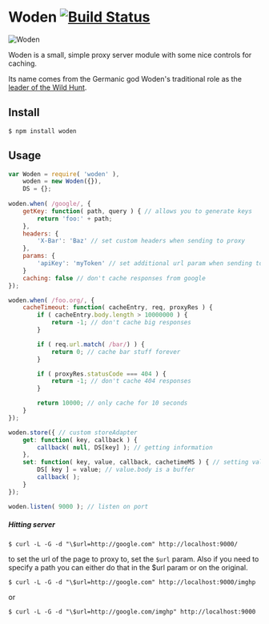 # Woden [![Build Status](https://travis-ci.org/honeinc/woden.svg?branch=master)](https://travis-ci.org/honeinc/woden)

![Woden](https://cloud.githubusercontent.com/assets/273857/5469053/e6c140a2-858b-11e4-97b1-ee4c1a39d352.png)

Woden is a small, simple proxy server module with some nice controls for caching.

Its name comes from the Germanic god Woden's traditional role as the [leader of the Wild Hunt](http://en.wikipedia.org/wiki/W%C5%8Dden#Medieval_and_early_modern_folklore).

## Install 

    $ npm install woden
    
## Usage

```javascript
var Woden = require( 'woden' ),
    woden = new Woden({}),
    DS = {};
    
woden.when( /google/, {
    getKey: function( path, query ) { // allows you to generate keys
        return 'foo:' + path; 
    },
    headers: {
        'X-Bar': 'Baz' // set custom headers when sending to proxy
    },
    params: {
        'apiKey': 'myToken' // set additional url param when sending to proxy
    }
    caching: false // don't cache responses from google
});

woden.when( /foo.org/, {
    cacheTimeout: function( cacheEntry, req, proxyRes ) {
        if ( cacheEntry.body.length > 10000000 ) {
            return -1; // don't cache big responses
        }

        if ( req.url.match( /bar/) ) {
            return 0; // cache bar stuff forever
        }

        if ( proxyRes.statusCode === 404 ) {
            return -1; // don't cache 404 responses
        }

        return 10000; // only cache for 10 seconds
    }  
});

woden.store({ // custom storeAdapter
    get: function( key, callback ) {
        callback( null, DS[key] ); // getting information
    },
    set: function( key, value, callback, cachetimeMS ) { // setting values to store
        DS[ key ] = value; // value.body is a buffer 
        callback( );
    }
});

woden.listen( 9000 ); // listen on port
```

##### Hitting server

    $ curl -L -G -d "\$url=http://google.com" http://localhost:9000/
    
to set the url of the page to proxy to, set the `$url` param. Also if you need to specify a path you can either do that in the $url param or on the original.

    $ curl -L -G -d "\$url=http://google.com" http://localhost:9000/imghp

or 

    $ curl -L -G -d "\$url=http://google.com/imghp" http://localhost:9000
  
